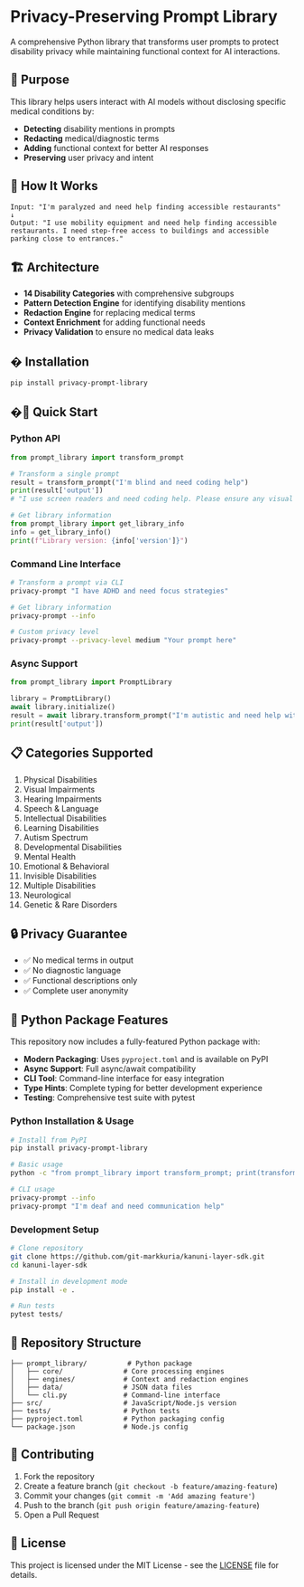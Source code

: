 # Privacy-Preserving Prompt Library

A comprehensive Python library that transforms user prompts to protect disability privacy while maintaining functional context for AI interactions.

## 🎯 Purpose

This library helps users interact with AI models without disclosing specific medical conditions by:
- **Detecting** disability mentions in prompts
- **Redacting** medical/diagnostic terms
- **Adding** functional context for better AI responses
- **Preserving** user privacy and intent

## 🔄 How It Works

```
Input: "I'm paralyzed and need help finding accessible restaurants"
↓
Output: "I use mobility equipment and need help finding accessible restaurants. I need step-free access to buildings and accessible parking close to entrances."
```

## 🏗️ Architecture

- **14 Disability Categories** with comprehensive subgroups
- **Pattern Detection Engine** for identifying disability mentions
- **Redaction Engine** for replacing medical terms
- **Context Enrichment** for adding functional needs
- **Privacy Validation** to ensure no medical data leaks

## � Installation

```bash
pip install privacy-prompt-library
```

## �🚀 Quick Start

### Python API
```python
from prompt_library import transform_prompt

# Transform a single prompt
result = transform_prompt("I'm blind and need coding help")
print(result['output'])
# "I use screen readers and need coding help. Please ensure any visual content includes text descriptions and is compatible with screen readers."

# Get library information
from prompt_library import get_library_info
info = get_library_info()
print(f"Library version: {info['version']}")
```

### Command Line Interface
```bash
# Transform a prompt via CLI
privacy-prompt "I have ADHD and need focus strategies"

# Get library information
privacy-prompt --info

# Custom privacy level
privacy-prompt --privacy-level medium "Your prompt here"
```

### Async Support
```python
from prompt_library import PromptLibrary

library = PromptLibrary()
await library.initialize()
result = await library.transform_prompt("I'm autistic and need help with social situations")
print(result['output'])
```

## 📋 Categories Supported

1. Physical Disabilities
2. Visual Impairments  
3. Hearing Impairments
4. Speech & Language
5. Intellectual Disabilities
6. Learning Disabilities
7. Autism Spectrum
8. Developmental Disabilities
9. Mental Health
10. Emotional & Behavioral
11. Invisible Disabilities
12. Multiple Disabilities
13. Neurological
14. Genetic & Rare Disorders

## 🔒 Privacy Guarantee

- ✅ No medical terms in output
- ✅ No diagnostic language
- ✅ Functional descriptions only
- ✅ Complete user anonymity

## 🐍 Python Package Features

This repository now includes a fully-featured Python package with:

- **Modern Packaging**: Uses `pyproject.toml` and is available on PyPI
- **Async Support**: Full async/await compatibility
- **CLI Tool**: Command-line interface for easy integration
- **Type Hints**: Complete typing for better development experience
- **Testing**: Comprehensive test suite with pytest

### Python Installation & Usage

```bash
# Install from PyPI
pip install privacy-prompt-library

# Basic usage
python -c "from prompt_library import transform_prompt; print(transform_prompt('I have autism and need help'))"

# CLI usage
privacy-prompt --info
privacy-prompt "I'm deaf and need communication help"
```

### Development Setup

```bash
# Clone repository
git clone https://github.com/git-markkuria/kanuni-layer-sdk.git
cd kanuni-layer-sdk

# Install in development mode
pip install -e .

# Run tests
pytest tests/
```

## 📁 Repository Structure

```
├── prompt_library/          # Python package
│   ├── core/               # Core processing engines
│   ├── engines/            # Context and redaction engines
│   ├── data/               # JSON data files
│   └── cli.py              # Command-line interface
├── src/                    # JavaScript/Node.js version
├── tests/                  # Python tests
├── pyproject.toml          # Python packaging config
└── package.json            # Node.js config
```

## 🤝 Contributing

1. Fork the repository
2. Create a feature branch (`git checkout -b feature/amazing-feature`)
3. Commit your changes (`git commit -m 'Add amazing feature'`)
4. Push to the branch (`git push origin feature/amazing-feature`)
5. Open a Pull Request

## 📄 License

This project is licensed under the MIT License - see the [LICENSE](LICENSE) file for details.